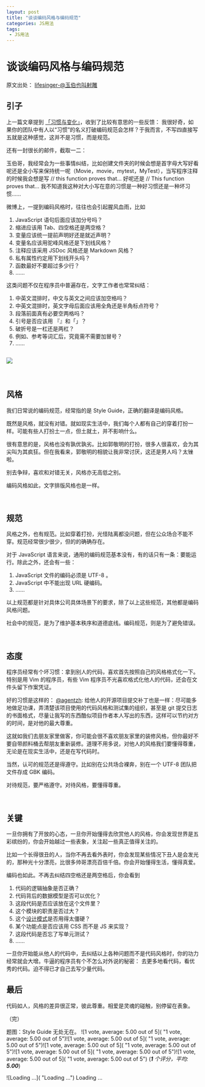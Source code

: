 ```yaml
---
layout: post
title: "谈谈编码风格与编码规范"
categories: JS用法
tags: 
 - JS用法
--- 
```


# 谈谈编码风格与编码规范

原文出处： [lifesinger-@玉伯也叫射雕](https://github.com/lifesinger/lifesinger.github.com/issues/166)

## 引子

上一篇文章提到 [「习惯与变化」](https://github.com/lifesinger/lifesinger.github.com/issues/165)，收到了比较有意思的一些反馈：
我很好奇，如果你的团队中有人以“习惯”的名义打破编码规范会怎样？于我而言，不写四直接写五就是这种感觉，这并不是习惯，而是规范。

还有一封很长的邮件，截取一二：

玉伯哥，我经常会为一些事情纠结，比如创建文件夹的时候会想是首字母大写好看呢还是全小写来保持统一呢（Movie，movie，mytest，MyTest），当写程序注释的时候我会想是写 // this function proves that… 好呢还是 // This function proves that… 我不知道我这种对大小写在意的习惯是一种好习惯还是一种坏习惯……

微博上，一提到编码风格时，往往也会引起腥风血雨，比如

1. JavaScript 语句后面应该加分号吗？
1. 缩进应该用 Tab、四空格还是两空格？
1. 变量应该统一提前声明好还是就近声明？
1. 变量名应该用驼峰风格还是下划线风格？
1. 注释应该采用 JSDoc 风格还是 Markdown 风格？
1. 私有属性约定用下划线开头吗？
1. 函数最好不要超过多少行？
1. ……

这类问题不仅在程序员中普遍存在，文字工作者也常常纠结：

1. 中英文混排时，中文与英文之间应该加空格吗？
1. 中英文混排时，英文字母后面应该用全角还是半角标点符号？
1. 段落前面真有必要空两格吗？
1. 引号是否应该用 『』和「」？
1. 破折号是一杠还是两杠？
1. 例如、参考等词汇后，究竟需不需要加冒号？
1. ……

## [![]( "styleguide")](http://cdn2.jobbole.com/2013/07/styleguide.png "styleguide")

 

## 风格

我们日常说的编码规范，经常指的是 Style Guide，正确的翻译是编码风格。

既然是风格，就没有对错。就如现实生活中，我们每个人都有自己的穿着打扮一样。可能有些人打扮土一点，但土就土，并不影响什么。

很有意思的是，风格也没有孰优孰劣。比如郭敬明的打扮，很多人很喜欢，会为其尖叫为其疯狂。但在我看来，郭敬明的相貌让我非常讨厌，这还是男人吗？太锉啦。

别去争辩，喜欢和对错无关，风格亦无高低之别。

编码风格如此，文字排版风格也是一样。

 

## 规范

风格之外，也有规范。比如穿着打扮，光怪陆离都没问题，但在公众场合不能不穿。规范经常很少很少，但的的确确存在。

对于 JavaScript 语言来说，通用的编码规范基本没有，有的话只有一条：要能运行。除此之外，还会有一些：

1. JavaScript 文件的编码必须是 UTF-8 。
1. JavaScript 中不能出现 URL 硬编码。
1. ……

以上规范都是针对具体公司具体场景下的要求，除了以上这些规范，其他都是编码风格问题。

社会中的规范，是为了维护基本秩序和道德底线。编码规范，则是为了避免错误。

 

## 态度

程序员经常有个坏习惯：拿到别人的代码，喜欢首先按照自己的风格格式化一下。特别是用 Vim 的程序员，有些 Vim 程序员不光喜欢格式化他人的代码，还会在文件头留下作案凭证。

好的习惯是这样的：
[@agentzh](https://github.com/agentzh): 给他人的开源项目提交补丁也是一样：尽可能多地做足功课，弄清楚该项目使用的代码风格和测试集的组织，甚至是 git 提交日志的书面格式，尽量让我写的东西酷似项目作者本人写出的东西，这样可以节约对方的时间，是对他的最大尊重。

这就如我们去朋友家里做客，你可能会很不喜欢朋友家里的装修风格，但你最好不要自带颜料桶去帮朋友重新装修。道理不用多说，对他人的风格我们要懂得尊重，无论是在现实生活中，还是在写代码时。

当然，认可的规范还是得遵守。比如别在公共场合裸奔，别在一个 UTF-8 团队把文件存成 GBK 编码。

对待规范，要严格遵守。对待风格，要懂得尊重。

 

## 关键

一旦你拥有了开放的心态，一旦你开始懂得去欣赏他人的风格，你会发现世界是五彩缤纷的，你会开始越过一些表象，关注起一些真正值得关注的。

比如一个长得很丑的人，当你不再去看外表时，你会发现某些情况下丑人是会发光的，那种光十分漂亮，比很多帅哥漂亮百倍千倍。你会开始懂得生活，懂得真爱。

编码也如此。不再去纠结四空格还是两空格后，你会看到

1. 代码的逻辑抽象是否正确？
1. 代码背后的数据模型是否可以优化？
1. 这段代码是否应该放在这个文件里？
1. 这个模块的职责是否过大？
1. 这个[设计模式](http://www.amazon.cn/gp/product/B001130JN8/ref=as_li_qf_sp_asin_il_tl?ie=UTF8&tag=vastwork-23&linkCode=as2&camp=536&creative=3200&creativeASIN=B001130JN8 "1")是否用得太僵硬？
1. 某个功能点是否应该用 CSS 而不是 JS 来实现？
1. 这段代码是否忘了写单元测试？
1. ……

一旦你开始能从他人的代码中，去纠结以上各种问题而不是代码风格时，你的功力经常就会大增。牛逼的程序员有个不怎么对外说的秘密：
去更多地看代码，看优秀的代码。迫不得已才自己去写少量代码。

##

## 最后

代码如人，风格的差异很正常，彼此尊重。相爱是灵魂的碰触，别停留在表象。

（完）

题图：Style Guide 无处无在。
![1 vote, average: 5.00 out of 5]( "1 vote, average: 5.00 out of 5")![1 vote, average: 5.00 out of 5]( "1 vote, average: 5.00 out of 5")![1 vote, average: 5.00 out of 5]( "1 vote, average: 5.00 out of 5")![1 vote, average: 5.00 out of 5]( "1 vote, average: 5.00 out of 5")![1 vote, average: 5.00 out of 5]( "1 vote, average: 5.00 out of 5") (***1** 个评分，平均: **5.00***)

![Loading ...]( "Loading ...") Loading ...
